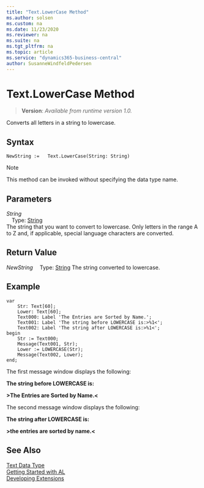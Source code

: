 ```yaml
---
title: "Text.LowerCase Method"
ms.author: solsen
ms.custom: na
ms.date: 11/23/2020
ms.reviewer: na
ms.suite: na
ms.tgt_pltfrm: na
ms.topic: article
ms.service: "dynamics365-business-central"
author: SusanneWindfeldPedersen
---
```

[//]: # (START>DO_NOT_EDIT)
[//]: # (IMPORTANT:Do not edit any of the content between here and the END>DO_NOT_EDIT.)
[//]: # (Any modifications should be made in the .xml files in the ModernDev repo.)
# Text.LowerCase Method
> **Version**: _Available from runtime version 1.0._

Converts all letters in a string to lowercase.


## Syntax
```
NewString :=   Text.LowerCase(String: String)
```
> [!NOTE]
> This method can be invoked without specifying the data type name.
## Parameters
*String*  
&emsp;Type: [String](../string/string-data-type.md)  
The string that you want to convert to lowercase. Only letters in the range A to Z and, if applicable, special language characters are converted.  


## Return Value
*NewString*
&emsp;Type: [String](../string/string-data-type.md)
The string converted to lowercase.


[//]: # (IMPORTANT: END>DO_NOT_EDIT)

## Example  

```  
var
    Str: Text[60];
    Lower: Text[60];
    Text000: Label 'The Entries are Sorted by Name.';
    Text001: Label 'The string before LOWERCASE is:>%1<';
    Text002: Label 'The string after LOWERCASE is:>%1<';
begin
    Str := Text000;  
    Message(Text001, Str);  
    Lower := LOWERCASE(Str);  
    Message(Text002, Lower);  
end;
```  
  
 The first message window displays the following:  
  
 **The string before LOWERCASE is:**  
  
 **>The Entries are Sorted by Name.\<**  
  
 The second message window displays the following:  
  
 **The string after LOWERCASE is:**  
  
 **>the entries are sorted by name.\<**  
  

## See Also
[Text Data Type](text-data-type.md)  
[Getting Started with AL](../../devenv-get-started.md)  
[Developing Extensions](../../devenv-dev-overview.md)